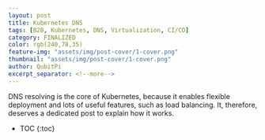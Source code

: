 ```yaml
---
layout: post
title: Kubernetes DNS
tags: [B2B, Kubernetes, DNS, Virtualization, CI/CD]
category: FINALIZED
color: rgb(240,78,35)
feature-img: "assets/img/post-cover/1-cover.png"
thumbnail: "assets/img/post-cover/1-cover.png"
author: QubitPi
excerpt_separator: <!--more-->
---
```


DNS resolving is the core of Kubernetes, because it enables flexible deployment and lots of useful features, such as
load balancing. It, therefore, deserves a dedicated post to explain how it works.

<!--more-->

* TOC
{:toc}
  




